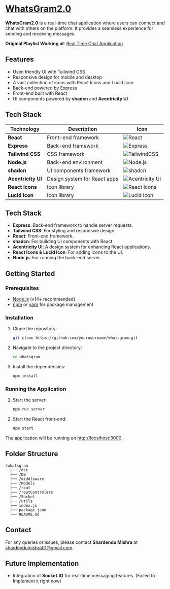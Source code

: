 # [WhatsGram2.0](https://whatsgram2-0-front-1.onrender.com/)

**WhatsGram2.0** is a real-time chat application where users can connect and chat with others on the platform. It provides a seamless experience for sending and receiving messages.

**Original Playlist Working at**: [Real Time Chat Application](https://github.com/MishraShardendu22/Real-Time-Chat-Application)

## Features

- User-friendly UI with Tailwind CSS
- Responsive design for mobile and desktop
- A vast collection of icons with React Icons and Lucid Icon
- Back-end powered by Express
- Front-end built with React
- UI components powered by **shadcn** and **Acentricity UI**

## Tech Stack

| Technology         | Description                 | Icon                                                                                                                      |
|--------------------|-----------------------------|---------------------------------------------------------------------------------------------------------------------------|
| **React**          | Front-end framework          | ![React](https://img.shields.io/badge/React-20232A?style=for-the-badge&logo=react&logoColor=61DAFB)                       |
| **Express**        | Back-end framework           | ![Express](https://img.shields.io/badge/Express.js-404D59?style=for-the-badge)                                            |
| **Tailwind CSS**   | CSS framework                | ![TailwindCSS](https://img.shields.io/badge/Tailwind_CSS-38B2AC?style=for-the-badge&logo=tailwind-css&logoColor=white)    |
| **Node.js**        | Back-end environment         | ![Node.js](https://img.shields.io/badge/Node.js-43853D?style=for-the-badge&logo=node.js&logoColor=white)                  |
| **shadcn**         | UI components framework      | ![shadcn](https://img.shields.io/badge/shadcn_UI-gray?style=for-the-badge)                                                |
| **Acentricity UI** | Design system for React apps | ![Acentricity UI](https://img.shields.io/badge/Acentricity_UI-blue?style=for-the-badge)                                   |
| **React Icons**    | Icon library                 | ![React Icons](https://img.shields.io/badge/React_Icons-61DAFB?style=for-the-badge&logo=react)                            |
| **Lucid Icon**     | Icon library                 | ![Lucid Icon](https://img.shields.io/badge/Lucid_Icons-yellow?style=for-the-badge&logo=react)                             |

## Tech Stack

- **Express**: Back-end framework to handle server requests.
- **Tailwind CSS**: For styling and responsive design.
- **React**: Front-end framework.
- **shadcn**: For building UI components with React.
- **Acentricity UI**: A design system for enhancing React applications.
- **React Icons & Lucid Icon**: For adding icons to the UI.
- **Node.js**: For running the back-end server.

## Getting Started

### Prerequisites

- [Node.js](https://nodejs.org/en/) (v14+ recommended)
- [npm](https://www.npmjs.com/) or [yarn](https://yarnpkg.com/) for package management

### Installation

1. Clone the repository:

   ```bash
   git clone https://github.com/yourusername/whatsgram.git
   ```

2. Navigate to the project directory:

   ```bash
   cd whatsgram
   ```

3. Install the dependencies:

   ```bash
   npm install
   ```

### Running the Application

1. Start the server:

   ```bash
   npm run server
   ```

2. Start the React front-end:

   ```bash
   npm start
   ```

The application will be running on [http://localhost:3000](http://localhost:3000).

## Folder Structure

```
/whatsgram
  ├── /dst
  ├── /DB          
  ├── /middleware          
  ├── /Models
  ├── /rout
  ├── /routControlers
  ├── /Socket
  ├── /utils
  ├── index.js     
  ├── package.json     
  └── README.md        
```

## Contact

For any queries or issues, please contact **Shardendu Mishra** at shardendumishra01@gmail.com.

## Future Implementation

- Integration of **Socket.IO** for real-time messaging features. (Failed to Implement it right now)
